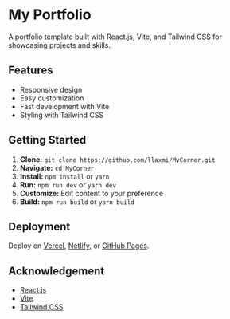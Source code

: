 # My Portfolio

A portfolio template built with React.js, Vite, and Tailwind CSS for showcasing projects and skills.

## Features

- Responsive design
- Easy customization
- Fast development with Vite
- Styling with Tailwind CSS

## Getting Started

1. **Clone:** `git clone https://github.com/llaxmi/MyCorner.git`
2. **Navigate:** `cd MyCorner`
3. **Install:** `npm install` or `yarn`
4. **Run:** `npm run dev` or `yarn dev`
5. **Customize:** Edit content to your preference
6. **Build:** `npm run build` or `yarn build`

## Deployment

Deploy on [Vercel](https://vercel.com/), [Netlify](https://www.netlify.com/), or [GitHub Pages](https://pages.github.com/).

## Acknowledgement 
- [React.js](https://reactjs.org/)
- [Vite](https://vitejs.dev/)
- [Tailwind CSS](https://tailwindcss.com/)

